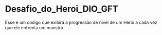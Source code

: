 # Desafio_do_Heroi_DIO_GFT
 Esse é um código que exibirá a progressão de nível de um Heroi a cada vez que ele enfrenta um monstro
